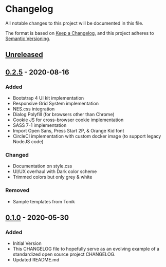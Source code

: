 # Changelog

All notable changes to this project will be documented in this file.

The format is based on [Keep a Changelog](https://keepachangelog.com/en/1.0.0/),
and this project adheres to [Semantic Versioning](https://semver.org/spec/v2.0.0.html).

## [Unreleased]

## [0.2.5] - 2020-08-16

### Added

- Bootstrap 4 UI kit implementation
- Responsive Grid System implementation
- NES.css integration
- Dialog Polyfill (for browsers other than Chrome)
- Cookie JS for cross-browser cookie implementation
- SASS 7-1 implementation
- Import Open Sans, Press Start 2P, & Orange Kid font
- CircleCI implementation with custom docker image (to support legacy NodeJS code)

### Changed
- Documentation on style.css
- UI/UX overhaul with Dark color scheme
- Trimmed colors but only grey & white

### Removed

- Sample templates from Tonik

## [0.1.0] - 2020-05-30

### Added

- Initial Version
- This CHANGELOG file to hopefully serve as an evolving example of a
  standardized open source project CHANGELOG.
- Updated README.md

[unreleased]: https://github.com/jcchikikomori/jcc-blog-2020-theme/compare/0.1.0...HEAD
[0.1.0]: https://github.com/jcchikikomori/jcc-blog-2020-theme/releases/tag/0.1.0
[0.2.5]: https://github.com/jcchikikomori/jcc-blog-2020-theme/releases/tag/0.2.5
